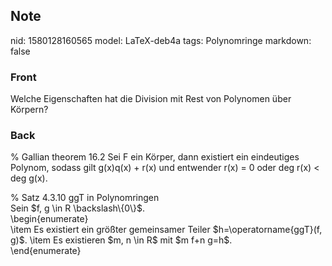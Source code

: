 ## Note
nid: 1580128160565
model: LaTeX-deb4a
tags: Polynomringe
markdown: false

### Front
Welche Eigenschaften hat die Division mit Rest von Polynomen über Körpern?

### Back
% Gallian theorem 16.2 Sei F ein Körper, dann existiert ein
eindeutiges Polynom, sodass gilt g(x)q(x) + r(x) und entwender r(x)
= 0 oder deg r(x) < deg g(x).
<div>
  <span>% Satz 4.3.10 ggT in Polynomringen</span>
</div>
<div>
  <span>Sein $f, g \in R \backslash\{0\}$.</span>
</div>
<div>
  \begin{enumerate}
</div>
<div>
  \item Es existiert ein größter gemeinsamer Teiler
  $h=\operatorname{ggT}(f, g)$. \item Es existieren $m, n \in R$
  mit $m f+n g=h$.
</div>
<div>
  \end{enumerate}
</div>
